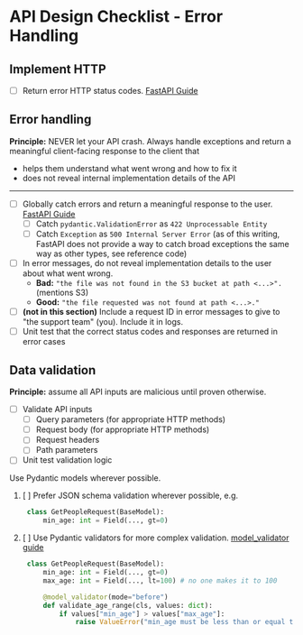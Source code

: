 # API Design Checklist - Error Handling

## Implement HTTP

- [ ] Return error HTTP status codes. [FastAPI Guide](https://fastapi.tiangolo.com/tutorial/handling-errors/#raise-an-httpexception-in-your-code)

## Error handling

**Principle:** NEVER let your API crash. Always handle exceptions and return a meaningful client-facing response to the client that

- helps them understand what went wrong and how to fix it
- does not reveal internal implementation details of the API

---

- [ ] Globally catch errors and return a meaningful response to the user. [FastAPI Guide](https://fastapi.tiangolo.com/tutorial/handling-errors/#install-custom-exception-handlers)
  - [ ] Catch `pydantic.ValidationError` as `422 Unprocessable Entity`
  - [ ] Catch `Exception` as `500 Internal Server Error` (as of this writing, FastAPI does not provide a way to catch broad exceptions the same way as other types, see reference code)
- [ ] In error messages, do not reveal implementation details to the user about what went wrong.
  - **Bad:** `"the file was not found in the S3 bucket at path <...>".` (mentions S3)
  - **Good:** `"the file requested was not found at path <...>."`
- [ ] **(not in this section)** Include a request ID in error messages to give to "the support team" (you). Include it in logs.
- [ ] Unit test that the correct status codes and responses are returned in error cases

## Data validation

**Principle:** assume all API inputs are malicious until proven otherwise.

- [ ] Validate API inputs
  - [ ] Query parameters (for appropriate HTTP methods)
  - [ ] Request body (for appropriate HTTP methods)
  - [ ] Request headers
  - [ ] Path parameters
- [ ] Unit test validation logic

Use Pydantic models wherever possible.

1. [ ] Prefer JSON schema validation wherever possible, e.g.
   ```python
    class GetPeopleRequest(BaseModel):
        min_age: int = Field(..., gt=0)
    ```
2. [ ] Use Pydantic validators for more complex validation. [model_validator guide](https://docs.pydantic.dev/latest/concepts/validators/#model-validators)
   ```python
    class GetPeopleRequest(BaseModel):
        min_age: int = Field(..., gt=0)
        max_age: int = Field(..., lt=100) # no one makes it to 100

        @model_validator(mode="before")
        def validate_age_range(cls, values: dict):
            if values["min_age"] > values["max_age"]:
                raise ValueError("min_age must be less than or equal to max_age")
    ```

